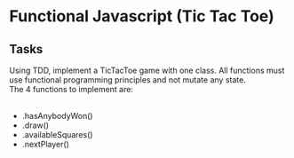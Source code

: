 # Functional Javascript (Tic Tac Toe)

## Tasks
Using TDD, implement a TicTacToe game with one class. All functions must use functional programming principles and not mutate any state. <br>
The 4 functions to implement are:<br><br>

- .hasAnybodyWon()<br>
- .draw()<br>
- .availableSquares()<br>
- .nextPlayer()
